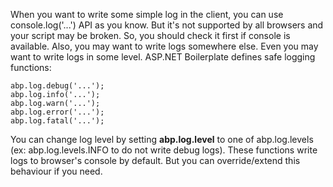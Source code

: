 When you want to write some simple log in the client, you can use
console.log('...') API as you know. But it's not supported by all
browsers and your script may be broken. So, you should check it first if
console is available. Also, you may want to write logs somewhere else.
Even you may want to write logs in some level. ASP.NET Boilerplate
defines safe logging functions:

    abp.log.debug('...');
    abp.log.info('...');
    abp.log.warn('...');
    abp.log.error('...');
    abp.log.fatal('...');

You can change log level by setting **abp.log.level** to one of
abp.log.levels (ex: abp.log.levels.INFO to do not write debug logs).
These functions write logs to browser's console by default. But you can
override/extend this behaviour if you need.

